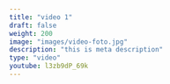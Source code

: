```yaml
---
title: "video 1"
draft: false
weight: 200
image: "images/video-foto.jpg"
description: "this is meta description"
type: "video"
youtube: l3zb9dP_69k
---
```

